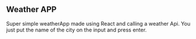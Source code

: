 ##  Weather APP

Super simple weatherApp made using React and calling a weather Api. You just put the name of the city on the input and press enter.
 


